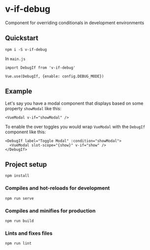 # v-if-debug
Component for overriding conditionals in development environments

## Quickstart

```
npm i -S v-if-debug
```

In `main.js`

```
import DebugIf from 'v-if-debug'

Vue.use(DebugIf, {enable: config.DEBUG_MODE})
```

## Example
Let's say you have a modal component that displays based on some property `showModal` like this:

```
<VueModal v-if="showModal" />
```

To enable the over toggles you would wrap `VueModal` with the `DebugIf` component like this:

```
<DebugIf label="Toggle Modal" :condition="showModal">
  <VueModal slot-scope="{show}" v-if="show" />
</DebugIf>
```

## Project setup
```
npm install
```

### Compiles and hot-reloads for development
```
npm run serve
```

### Compiles and minifies for production
```
npm run build
```

### Lints and fixes files
```
npm run lint
```
